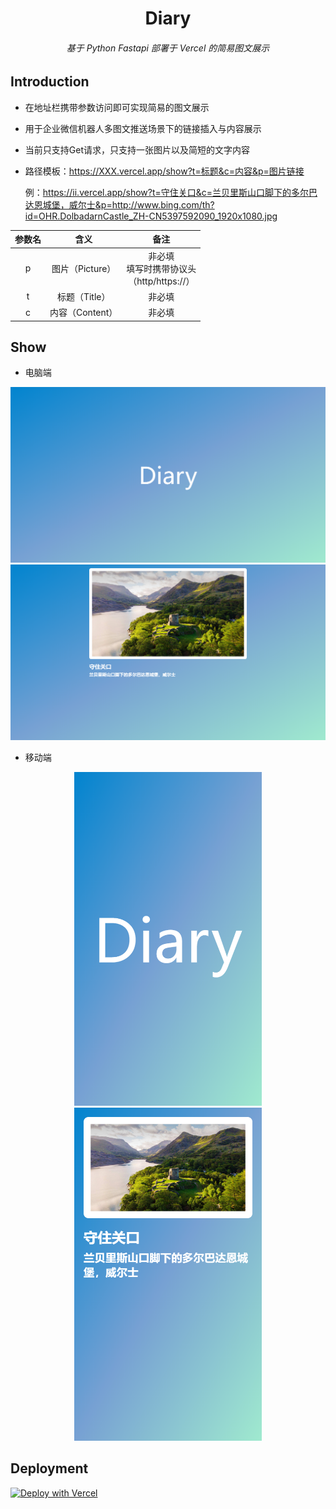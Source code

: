 <h1 align="center">Diary</h1>
<h6 align="center">基于 Python Fastapi 部署于 Vercel 的简易图文展示</h6>

## Introduction

- 在地址栏携带参数访问即可实现简易的图文展示

- 用于企业微信机器人多图文推送场景下的链接插入与内容展示

- 当前只支持Get请求，只支持一张图片以及简短的文字内容

- 路径模板：https://XXX.vercel.app/show?t=标题&c=内容&p=图片链接

  例：https://ii.vercel.app/show?t=守住关口&c=兰贝里斯山口脚下的多尔巴达恩城堡，威尔士&p=http://www.bing.com/th?id=OHR.DolbadarnCastle_ZH-CN5397592090_1920x1080.jpg

| 参数名 |      含义       |                       备注                        |
| :----: | :-------------: | :-----------------------------------------------: |
|   p    | 图片（Picture） | 非必填<br/>填写时携带协议头<br/>（http/https://） |
|   t    |  标题（Title）  |                      非必填                       |
|   c    | 内容（Content） |                      非必填                       |

## Show

- 电脑端

<div align=center><img src="docs/dipc.png" width="600" alt="DiaryIndex"/></div>

<div align=center><img src="docs/dspc.png" width="600" alt="DiaryShow"/></div>

- 移动端

<div align=center><img src="docs/diphone.png" width="300" alt="DiaryIndex"/>  <img src="docs/dsphone.png" width="300" alt="DiaryShow"/></div>

## Deployment

[![Deploy with Vercel](https://vercel.com/button)](https://vercel.com/new/clone?repository-url=https%3A%2F%2Fgithub.com%2FThund1R%2Fdiary&demo-title=Diary&demo-description=%E5%9F%BA%E4%BA%8E%20Python%20Fastapi%20%E9%83%A8%E7%BD%B2%E4%BA%8E%20Vercel%20%E7%9A%84%E7%AE%80%E6%98%93%E5%9B%BE%E6%96%87%E5%B1%95%E7%A4%BA&demo-url=ii.vercel.app&demo-image=https%3A%2F%2Fgithub.com%2FThund1R%2Fdiary%2Fraw%2Fmaster%2Fdocs%2Fdipc.png)
